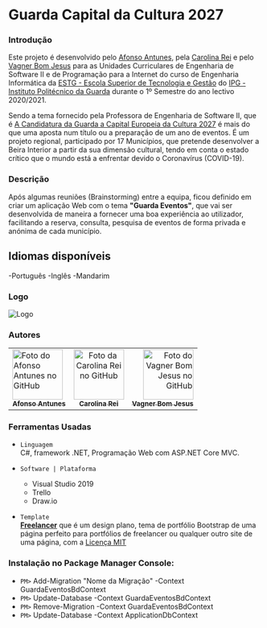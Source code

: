 # Guarda Capital da Cultura 2027

### Introdução 

Este projeto é desenvolvido pelo [Afonso Antunes](https://github.com/AfonsoAntunes), pela [Carolina Rei](https://github.com/CarolinaRei) e pelo [Vagner Bom Jesus](https://github.com/VagnerBomJesus) para as Unidades Curriculares de Engenharia de Software II e de Programação para a Internet do curso de Engenharia Informática da [ESTG - Escola Superior de Tecnologia e Gestão](http://www.estg.ipg.pt/) do [IPG - Instituto Politécnico da Guarda](http://www.ipg.pt/) durante o 1º Semestre do ano lectivo 2020/2021.

Sendo a tema fornecido pela Professora de Engenharia de Software II, que é [A Candidatura da Guarda a Capital Europeia da Cultura 2027](https://www.guarda2027.pt/) é mais do que uma aposta num título ou a preparação de um ano de eventos. É um projeto regional, participado por 17 Municípios, que pretende desenvolver a Beira Interior a partir da sua dimensão cultural, tendo em conta o estado crítico que o mundo está a enfrentar devido o Coronavírus (COVID-19).


### Descrição 

Após algumas reuniões (Brainstorming) entre a equipa, ficou definido em criar um aplicação Web com o tema **"Guarda Eventos"**, que vai ser desenvolvida de maneira a fornecer uma boa experiência ao utilizador, facilitando a reserva, consulta, pesquisa de eventos de forma privada e anónima de cada município.

## Idiomas disponíveis
-Português
-Inglês
-Mandarim


### Logo

![Logo](https://user-images.githubusercontent.com/48354097/99158054-8dd72780-26c6-11eb-8f59-cb9565f7210f.png)

### Autores

<table>
  <tr>
    <td align="left" >
      <a href="https://github.com/AfonsoAntunes">
        <img src="https://avatars3.githubusercontent.com/u/36044209?s=460&u=436665a9f6d85a7047c8e6c7b28201a9ebef61f9&v=4" width="100px;" alt="Foto do Afonso Antunes no GitHub"/><br>
        <sub>
          <b>Afonso Antunes</b>
        </sub>
      </a>
    </td> 
    <td align="center" style="margin:100px">
      <a href="https://github.com/CarolinaRei">
        <img src="https://avatars3.githubusercontent.com/u/61904160?s=460&u=5217cb7f3355a0958c72db7d12808fd5c2c952fc&v=4" width="100px;" alt="Foto da Carolina Rei no GitHub"/>            <br>
        <sub>
          <b>Carolina Rei</b>
        </sub>
      </a>
    </td>   
       <td align="right">
      <a href="https://github.com/VagnerBomJesus">
        <img src="https://avatars3.githubusercontent.com/u/48354097?s=460&u=be6243a42abb62bc432ab7de6a5e0673c1dcb740&v=4" width="100px;" alt="Foto do Vagner Bom Jesus no GitHub"/><br>
        <sub>
          <b>Vagner Bom Jesus</b>
        </sub>
      </a>
    </td> 
 </tr>
</table>

### Ferramentas Usadas 

- `Linguagem`  
     C#, framework .NET, Programação Web com ASP.NET Core MVC.
      
- `Software | Plataforma ` 
    - Visual Studio 2019
    - Trello
    - Draw.io
    
- `Template`  
     [**Freelancer**](https://startbootstrap.com/theme/freelancer)  que é um design plano, tema de portfólio Bootstrap de uma página perfeito para portfólios de freelancer ou qualquer outro site de uma página, com a [Licença MIT](https://github.com/startbootstrap/startbootstrap-freelancer/blob/master/LICENSE)
     
     
### Instalação no Package Manager Console:
- `PM>` Add-Migration "Nome da Migração" -Context GuardaEventosBdContext
- `PM>` Update-Database -Context GuardaEventosBdContext 
- `PM>` Remove-Migration -Context GuardaEventosBdContext 
- `PM>` Update-Database -Context ApplicationDbContext
